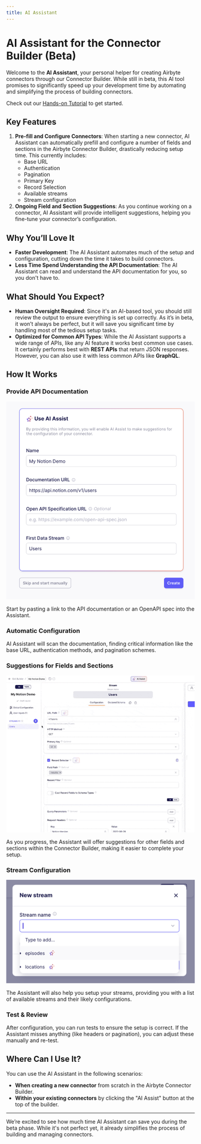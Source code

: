```yaml
---
title: AI Assistant
---
```


# AI Assistant for the Connector Builder (Beta)

Welcome to the **AI Assistant**, your personal helper for creating Airbyte connectors through our Connector Builder. While still in beta, this AI tool promises to significantly speed up your development time by automating and simplifying the process of building connectors.

Check out our [Hands-on Tutorial](https://airbyte.com/blog/hands-on-with-the-new-ai-assistant) to get started.

## Key Features

1. **Pre-fill and Configure Connectors**: When starting a new connector, AI Assistant can automatically prefill and configure a number of fields and sections in the Airbyte Connector Builder, drastically reducing setup time. This currently includes:
   - Base URL
   - Authentication
   - Pagination
   - Primary Key
   - Record Selection
   - Available streams
   - Stream configuration
2. **Ongoing Field and Section Suggestions**: As you continue working on a connector, AI Assistant will provide intelligent suggestions, helping you fine-tune your connector’s configuration.

## Why You’ll Love It

- **Faster Development**: The AI Assistant automates much of the setup and configuration, cutting down the time it takes to build connectors.
- **Less Time Spend Understanding the API Documentation**: The AI Assistant can read and understand the API documentation for you, so you don't have to.

## What Should You Expect?

- **Human Oversight Required**: Since it's an AI-based tool, you should still review the output to ensure everything is set up correctly. As it’s in beta, it won’t always be perfect, but it will save you significant time by handling most of the tedious setup tasks.
- **Optimized for Common API Types**: While the AI Assistant supports a wide range of APIs, like any AI feature it works best common use cases. It certainly performs best with **REST APIs** that return JSON responses. However, you can also use it with less common APIs like **GraphQL**.

## How It Works

### Provide API Documentation

![Connector Creation Assistant](./assets/ai-assist/generate-connector-config.png)

Start by pasting a link to the API documentation or an OpenAPI spec into the Assistant.

### Automatic Configuration

AI Assistant will scan the documentation, finding critical information like the base URL, authentication methods, and pagination schemes.

### Suggestions for Fields and Sections

![Stream Result](./assets/ai-assist/stream-result.gif)

As you progress, the Assistant will offer suggestions for other fields and sections within the Connector Builder, making it easier to complete your setup.

### Stream Configuration

![Stream Configuration](./assets/ai-assist/stream-list.png)

The Assistant will also help you setup your streams, providing you with a list of available streams and their likely configurations.

### Test & Review

After configuration, you can run tests to ensure the setup is correct. If the Assistant misses anything (like headers or pagination), you can adjust these manually and re-test.

## Where Can I Use It?

You can use the AI Assistant in the following scenarios:

- **When creating a new connector** from scratch in the Airbyte Connector Builder.
- **Within your existing connectors** by clicking the "AI Assist" button at the top of the builder.

---

We’re excited to see how much time AI Assistant can save you during the beta phase. While it's not perfect yet, it already simplifies the process of building and managing connectors.
